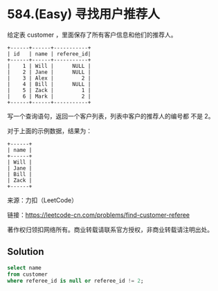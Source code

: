# 584.(Easy) 寻找用户推荐人

给定表 customer ，里面保存了所有客户信息和他们的推荐人。
```
+------+------+-----------+
| id   | name | referee_id|
+------+------+-----------+
|    1 | Will |      NULL |
|    2 | Jane |      NULL |
|    3 | Alex |         2 |
|    4 | Bill |      NULL |
|    5 | Zack |         1 |
|    6 | Mark |         2 |
+------+------+-----------+
```
写一个查询语句，返回一个客户列表，列表中客户的推荐人的编号都 不是 2。

对于上面的示例数据，结果为：
```
+------+
| name |
+------+
| Will |
| Jane |
| Bill |
| Zack |
+------+
```

来源：力扣（LeetCode）

链接：https://leetcode-cn.com/problems/find-customer-referee 

著作权归领扣网络所有。商业转载请联系官方授权，非商业转载请注明出处。



## Solution 



```sql
select name
from customer
where referee_id is null or referee_id != 2;
```
    